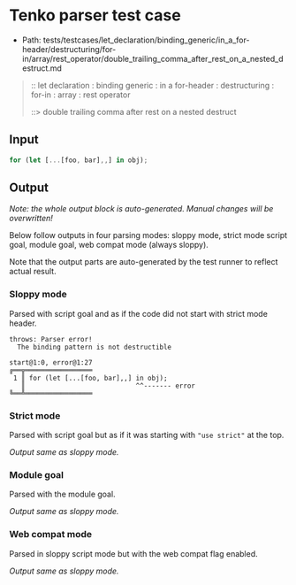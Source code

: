 # Tenko parser test case

- Path: tests/testcases/let_declaration/binding_generic/in_a_for-header/destructuring/for-in/array/rest_operator/double_trailing_comma_after_rest_on_a_nested_destruct.md

> :: let declaration : binding generic : in a for-header : destructuring : for-in : array : rest operator
>
> ::> double trailing comma after rest on a nested destruct

## Input

`````js
for (let [...[foo, bar],,] in obj);
`````

## Output

_Note: the whole output block is auto-generated. Manual changes will be overwritten!_

Below follow outputs in four parsing modes: sloppy mode, strict mode script goal, module goal, web compat mode (always sloppy).

Note that the output parts are auto-generated by the test runner to reflect actual result.

### Sloppy mode

Parsed with script goal and as if the code did not start with strict mode header.

`````
throws: Parser error!
  The binding pattern is not destructible

start@1:0, error@1:27
╔══╦═════════════════
 1 ║ for (let [...[foo, bar],,] in obj);
   ║                            ^^------- error
╚══╩═════════════════

`````

### Strict mode

Parsed with script goal but as if it was starting with `"use strict"` at the top.

_Output same as sloppy mode._

### Module goal

Parsed with the module goal.

_Output same as sloppy mode._

### Web compat mode

Parsed in sloppy script mode but with the web compat flag enabled.

_Output same as sloppy mode._
